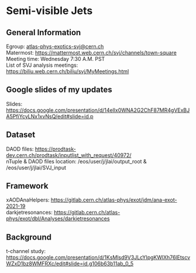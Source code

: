 # Semi-visible Jets

## General Information
Egroup: atlas-phys-exotics-svj@cern.ch \
Matermost: https://mattermost.web.cern.ch/svj/channels/town-square \
Meeting time: Wednesday 7:30 A.M. PST \
List of SVJ analysis meetings: https://biliu.web.cern.ch/biliu/svj/MyMeetings.html

## Google slides of my updates
Slides: https://docs.google.com/presentation/d/14ellx0WNA2G2ChF87MR4gVExBJA5PfiYcyLNx1xvNsQ/edit#slide=id.p

## Dataset
DAOD files: https://prodtask-dev.cern.ch/prodtask/inputlist_with_request/40972/ \
nTuple & DAOD files location: /eos/user/j/jlai/output_root & /eos/user/j/jlai/SVJ_input

## Framework
xAODAnaHelpers: https://gitlab.cern.ch/atlas-phys/exot/jdm/ana-exot-2021-19 \
darkjetresonances: https://gitlab.cern.ch/atlas-phys/exot/dbl/Analyses/darkjetresonances 

## Background
t-channel study: https://docs.google.com/presentation/d/1KsMlsd9V3JLcYIpgKWlXh76lEtscvWZxD1bz8WMFRXc/edit#slide=id.g106b63b11ab_0_5 


